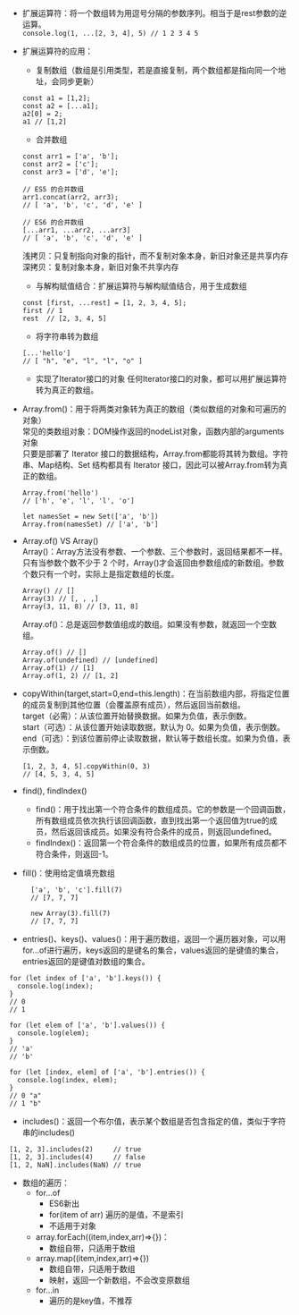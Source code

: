 - 扩展运算符：将一个数组转为用逗号分隔的参数序列。相当于是rest参数的逆运算。   
`console.log(1, ...[2, 3, 4], 5) // 1 2 3 4 5 `   
- 扩展运算符的应用：   
  - 复制数组（数组是引用类型，若是直接复制，两个数组都是指向同一个地址，会同步更新）   
  ```
  const a1 = [1,2];
  const a2 = [...a1]; 
  a2[0] = 2;
  a1 // [1,2]
  ```
  - 合并数组   
  ```
  const arr1 = ['a', 'b'];
  const arr2 = ['c'];
  const arr3 = ['d', 'e'];

  // ES5 的合并数组
  arr1.concat(arr2, arr3);
  // [ 'a', 'b', 'c', 'd', 'e' ]

  // ES6 的合并数组
  [...arr1, ...arr2, ...arr3]
  // [ 'a', 'b', 'c', 'd', 'e' ]
  ```

  浅拷贝：只复制指向对象的指针，而不复制对象本身，新旧对象还是共享内存   
  深拷贝：复制对象本身，新旧对象不共享内存
  - 与解构赋值结合：扩展运算符与解构赋值结合，用于生成数组   
  ```
  const [first, ...rest] = [1, 2, 3, 4, 5];
  first // 1
  rest  // [2, 3, 4, 5]
  ```
  - 将字符串转为数组   
  ```
  [...'hello']
  // [ "h", "e", "l", "l", "o" ]
  ```
  - 实现了Iterator接口的对象
  任何Iterator接口的对象，都可以用扩展运算符转为真正的数组。

- Array.from()：用于将两类对象转为真正的数组（类似数组的对象和可遍历的对象）  
  常见的类数组对象：DOM操作返回的nodeList对象，函数内部的arguments对象   
  只要是部署了 Iterator 接口的数据结构，Array.from都能将其转为数组。字符串、Map结构、Set 结构都具有 Iterator 接口，因此可以被Array.from转为真正的数组。   
  ```
  Array.from('hello')
  // ['h', 'e', 'l', 'l', 'o']

  let namesSet = new Set(['a', 'b'])
  Array.from(namesSet) // ['a', 'b']
  ```
- Array.of() VS Array()    
    Array()：Array方法没有参数、一个参数、三个参数时，返回结果都不一样。只有当参数个数不少于 2 个时，Array()才会返回由参数组成的新数组。参数个数只有一个时，实际上是指定数组的长度。
    ```
    Array() // []
    Array(3) // [, , ,]
    Array(3, 11, 8) // [3, 11, 8]
    ```
    Array.of()：总是返回参数值组成的数组。如果没有参数，就返回一个空数组。
    ```
    Array.of() // []
    Array.of(undefined) // [undefined]
    Array.of(1) // [1]
    Array.of(1, 2) // [1, 2]
    ```
- copyWithin(target,start=0,end=this.length)：在当前数组内部，将指定位置的成员复制到其他位置（会覆盖原有成员），然后返回当前数组。   
  target（必需）：从该位置开始替换数据。如果为负值，表示倒数。   
  start（可选）：从该位置开始读取数据，默认为 0。如果为负值，表示倒数。   
  end（可选）：到该位置前停止读取数据，默认等于数组长度。如果为负值，表示倒数。   
  ```
  [1, 2, 3, 4, 5].copyWithin(0, 3)
  // [4, 5, 3, 4, 5]
  ```
- find(), findIndex()
    - find()：用于找出第一个符合条件的数组成员。它的参数是一个回调函数，所有数组成员依次执行该回调函数，直到找出第一个返回值为true的成员，然后返回该成员。如果没有符合条件的成员，则返回undefined。   
    - findIndex()：返回第一个符合条件的数组成员的位置，如果所有成员都不符合条件，则返回-1。
- fill()：使用给定值填充数组   
  ```
    ['a', 'b', 'c'].fill(7)
    // [7, 7, 7]

    new Array(3).fill(7)
    // [7, 7, 7]
  ```
- entries()、keys()、values()：用于遍历数组，返回一个遍历器对象，可以用for...of进行遍历，keys返回的是键名的集合，values返回的是键值的集合，entries返回的是键值对数组的集合。
```
for (let index of ['a', 'b'].keys()) {
  console.log(index);
}
// 0
// 1

for (let elem of ['a', 'b'].values()) {
  console.log(elem);
}
// 'a'
// 'b'

for (let [index, elem] of ['a', 'b'].entries()) {
  console.log(index, elem);
}
// 0 "a"
// 1 "b"
```
- includes()：返回一个布尔值，表示某个数组是否包含指定的值，类似于字符串的includes()
```
[1, 2, 3].includes(2)     // true
[1, 2, 3].includes(4)     // false
[1, 2, NaN].includes(NaN) // true
```
- 数组的遍历：
  - for...of
    - ES6新出
    - for(item of arr) 遍历的是值，不是索引
    - 不适用于对象
  - array.forEach((item,index,arr)=>{})：
    - 数组自带，只适用于数组
  - array.map((item,index,arr)=>{})
    - 数组自带，只适用于数组
    - 映射，返回一个新数组，不会改变原数组
  - for...in
    - 遍历的是key值，不推荐
  
